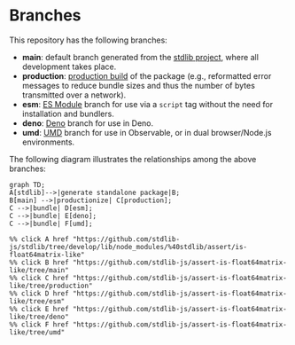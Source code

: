 <!--

@license Apache-2.0

Copyright (c) 2022 The Stdlib Authors.

Licensed under the Apache License, Version 2.0 (the "License");
you may not use this file except in compliance with the License.
You may obtain a copy of the License at

    http://www.apache.org/licenses/LICENSE-2.0

Unless required by applicable law or agreed to in writing, software
distributed under the License is distributed on an "AS IS" BASIS,
WITHOUT WARRANTIES OR CONDITIONS OF ANY KIND, either express or implied.
See the License for the specific language governing permissions and
limitations under the License.

-->

# Branches

This repository has the following branches:

-   **main**: default branch generated from the [stdlib project][stdlib-url], where all development takes place.
-   **production**: [production build][production-url] of the package (e.g., reformatted error messages to reduce bundle sizes and thus the number of bytes transmitted over a network).
-   **esm**: [ES Module][esm-url] branch for use via a `script` tag without the need for installation and bundlers.
-   **deno**: [Deno][deno-url] branch for use in Deno.
-   **umd**: [UMD][umd-url] branch for use in Observable, or in dual browser/Node.js environments.

The following diagram illustrates the relationships among the above branches:

```mermaid
graph TD;
A[stdlib]-->|generate standalone package|B;
B[main] -->|productionize| C[production];
C -->|bundle| D[esm];
C -->|bundle| E[deno];
C -->|bundle| F[umd];

%% click A href "https://github.com/stdlib-js/stdlib/tree/develop/lib/node_modules/%40stdlib/assert/is-float64matrix-like"
%% click B href "https://github.com/stdlib-js/assert-is-float64matrix-like/tree/main"
%% click C href "https://github.com/stdlib-js/assert-is-float64matrix-like/tree/production"
%% click D href "https://github.com/stdlib-js/assert-is-float64matrix-like/tree/esm"
%% click E href "https://github.com/stdlib-js/assert-is-float64matrix-like/tree/deno"
%% click F href "https://github.com/stdlib-js/assert-is-float64matrix-like/tree/umd"
```

[stdlib-url]: https://github.com/stdlib-js/stdlib/tree/develop/lib/node_modules/%40stdlib/assert/is-float64matrix-like
[production-url]: https://github.com/stdlib-js/assert-is-float64matrix-like/tree/production
[deno-url]: https://github.com/stdlib-js/assert-is-float64matrix-like/tree/deno
[umd-url]: https://github.com/stdlib-js/assert-is-float64matrix-like/tree/umd
[esm-url]: https://github.com/stdlib-js/assert-is-float64matrix-like/tree/esm